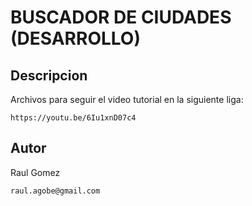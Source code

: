 # BUSCADOR DE CIUDADES (DESARROLLO)

## Descripcion

Archivos para seguir el video tutorial en la siguiente liga:

    https://youtu.be/6Iu1xnD07c4

## Autor

Raul Gomez

    raul.agobe@gmail.com